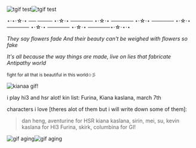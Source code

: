 ![tgif test](https://github.com/FurinaTheFountain/FurinaTheFountain/assets/161873372/eea8c95b-5233-4dd6-b52a-890448915796)![tgif test](https://github.com/FurinaTheFountain/FurinaTheFountain/assets/161873372/eea8c95b-5233-4dd6-b52a-890448915796)



⋆⋅⋆⋅☆⋅⋆ ──
──── ⋆⋅☆⋅⋆ ────── ⋆⋅☆⋅⋆ ────── ⋆⋅☆⋅⋆ ────── ⋆⋅☆⋅⋆ ────── ⋆⋅☆⋅⋆ ────── ⋆⋅☆⋅⋆ ──────⋆⋅☆⋅⋆⋅⋆

*They say flowers fade And their beauty can't be weighed with flowers so fake*

*It's all because the way things are made, live on lies that fabricate Antipathy world*

<sub>fight for all that is beautiful in this world✩彡</sub>

![kianaa gif!](https://github.com/FurinaTheFountain/FurinaTheFountain/assets/161873372/4bdd9755-5ac9-4869-bccf-6fc29da9453f)

 i play hi3 and hsr alot!
 kin list: Furina, Kiana kaslana, march 7th
 
characters i love [theres alot of them but i will write down some of them]:
> dan heng, aventurine for HSR
> kiana kaslana, sirin, mei, su, kevin kaslana for HI3
> Furina, skirk, columbina for GI!


![gif aging](https://github.com/FurinaTheFountain/FurinaTheFountain/assets/161873372/fb331ce1-84c1-43f4-a020-e1811a558956)![gif aging](https://github.com/FurinaTheFountain/FurinaTheFountain/assets/161873372/fb331ce1-84c1-43f4-a020-e1811a558956)

